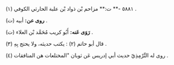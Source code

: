 ٥٨٨١ -** ت:** مزاحم بْن ذواد بْن علبة الحارثي الكوفي (١) .

**روى عن:** أبيه (ت) .

**رَوَى عَنه:** أَبُو كريب مُحَمَّد بْن العلاء (ت) .

قال أبو حاتم (٢) : يكتب حديثه، ولا يحتج بِهِ (٣) .

روى له التِّرْمِذِيّ حديث أبي إدريس عَن ثوبان "المختلعات هن المنافقات (٤) .
